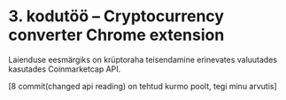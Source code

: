 # 3. kodutöö – Cryptocurrency converter Chrome extension

Laienduse eesmärgiks on krüptoraha teisendamine erinevates valuutades kasutades Coinmarketcap API. 

[8 commit(changed api reading) on tehtud kurmo poolt, tegi minu arvutis]


